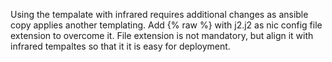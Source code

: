 Using the tempalate with infrared requires additional changes
as ansible copy applies another templating. Add {% raw %} with
j2.j2 as nic config file extension to overcome it. File extension
is not mandatory, but align it with infrared tempaltes so that it
it is easy for deployment.
